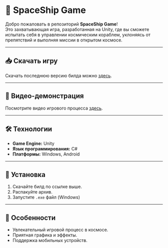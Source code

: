 # 🚀 SpaceShip Game

Добро пожаловать в репозиторий **SpaceShip Game**!  
Это захватывающая игра, разработанная на Unity, где вы сможете испытать себя в управлении космическим кораблем, уклоняясь от препятствий и выполняя миссии в открытом космосе.  

---

## 📥 Скачать игру
Скачать последнюю версию билда можно [здесь](#).  

---

## 🎥 Видео-демонстрация
Посмотрите видео игрового процесса [здесь](#).  

---

## 🛠️ Технологии
- **Game Engine:** Unity  
- **Язык программирования:** C#  
- **Платформы:** Windows, Android  

---

## 📑 Установка
1. Скачайте билд по ссылке выше.
2. Распакуйте архив.
3. Запустите `.exe` файл (Windows)
---

## 🌟 Особенности
- Увлекательный игровой процесс в космосе.
- Приятная графика и эффекты.
- Поддержка мобильных устройств.  
